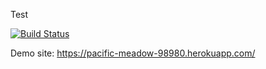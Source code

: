 Test

[![Build Status](https://travis-ci.org/albayrakonur/myDemoApp.svg?branch=master)](https://travis-ci.org/albayrakonur/myDemoApp)

Demo site: https://pacific-meadow-98980.herokuapp.com/